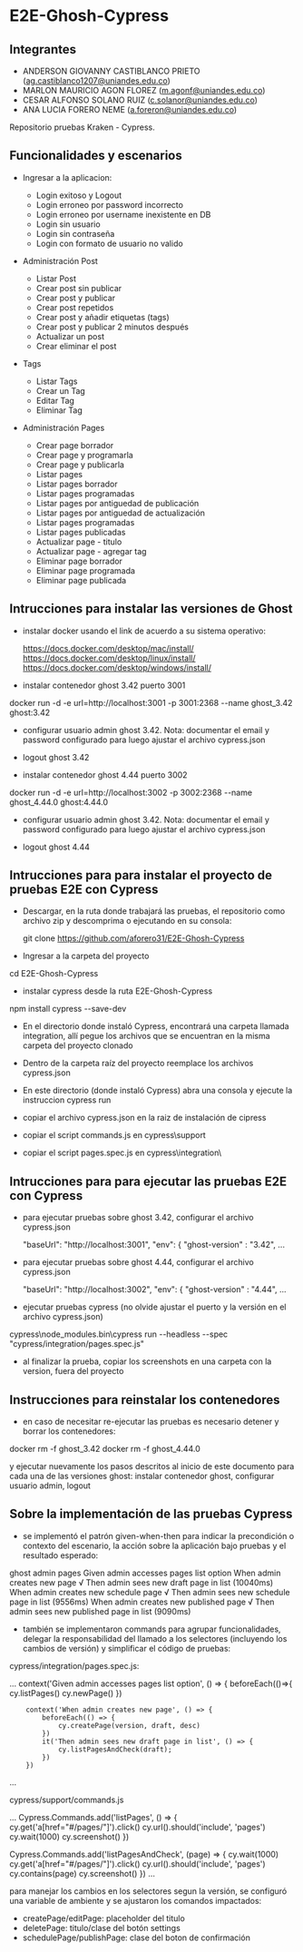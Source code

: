 # E2E-Ghosh-Cypress

Integrantes
-----------

* ANDERSON GIOVANNY CASTIBLANCO PRIETO (ag.castiblanco1207@uniandes.edu.co)
* MARLON MAURICIO AGON FLOREZ (m.agonf@uniandes.edu.co)
* CESAR ALFONSO SOLANO RUIZ (c.solanor@uniandes.edu.co)
* ANA LUCIA FORERO NEME (a.foreron@uniandes.edu.co)

Repositorio pruebas Kraken - Cypress.

Funcionalidades y escenarios
----------------------------

  - Ingresar a la aplicacion:
      - Login exitoso y Logout
      - Login erroneo por password incorrecto
      - Login erroneo por username inexistente en DB
      - Login sin usuario 
      - Login sin contraseña
      - Login con formato de usuario no valido

  - Administración Post
     - Listar Post
     - Crear post sin publicar
     - Crear post y publicar
     - Crear post repetidos
     - Crear post y añadir etiquetas (tags)
     - Crear post y publicar 2 minutos después
     - Actualizar un post
     - Crear eliminar el post

   - Tags
     - Listar Tags
     - Crear un Tag
     - Editar Tag
     - Eliminar Tag

  - Administración Pages
     - Crear page borrador
     - Crear page y programarla
     - Crear page y publicarla
     - Listar pages
     - Listar pages borrador
     - Listar pages programadas
     - Listar pages por antiguedad de publicación
     - Listar pages por antiguedad de actualización
     - Listar pages programadas
     - Listar pages publicadas
     - Actualizar page - titulo
     - Actualizar page - agregar tag
     - Eliminar page borrador
     - Eliminar page programada
     - Eliminar page publicada


Intrucciones para instalar las versiones de Ghost
-------------------------------------------------

- instalar docker usando el link de acuerdo a su sistema operativo: 

  https://docs.docker.com/desktop/mac/install/
  https://docs.docker.com/desktop/linux/install/
  https://docs.docker.com/desktop/windows/install/

- instalar contenedor ghost 3.42 puerto 3001

docker run -d -e url=http://localhost:3001 -p 3001:2368 --name ghost_3.42 ghost:3.42

- configurar usuario admin ghost 3.42. Nota: documentar el email y password configurado para luego ajustar el archivo cypress.json

- logout ghost 3.42

- instalar contenedor ghost 4.44 puerto 3002

docker run -d -e url=http://localhost:3002 -p 3002:2368 --name ghost_4.44.0 ghost:4.44.0

- configurar usuario admin ghost 3.42. Nota: documentar el email y password configurado para luego ajustar el archivo cypress.json

- logout ghost 4.44


Intrucciones para para instalar el proyecto de pruebas E2E con Cypress
----------------------------------------------------------------------

- Descargar, en la ruta donde trabajará las pruebas, el repositorio como archivo zip y descomprima o ejecutando en su consola:  

  git clone https://github.com/aforero31/E2E-Ghosh-Cypress

- Ingresar a la carpeta del proyecto

cd E2E-Ghosh-Cypress

- instalar cypress desde la ruta E2E-Ghosh-Cypress 

npm install cypress --save-dev

* En el directorio donde instaló Cypress, encontrará una carpeta llamada integration, allí pegue los archivos que 
  se encuentran en la misma carpeta del proyecto clonado
* Dentro de la carpeta raíz del proyecto reemplace los archivos cypress.json
* En este directorio (donde instaló Cypress) abra una consola y ejecute la instruccion cypress run

* copiar el archivo cypress.json en la raiz de instalación de cipress
* copiar el script commands.js en cypress\support
* copiar el script pages.spec.js en cypress\integration\


Intrucciones para para ejecutar las pruebas E2E con Cypress
-----------------------------------------------------------

- para ejecutar pruebas sobre ghost 3.42, configurar el archivo cypress.json

  "baseUrl": "http://localhost:3001",
  "env": {
    "ghost-version" : "3.42",
    ...

- para ejecutar pruebas sobre ghost 4.44, configurar el archivo cypress.json

  "baseUrl": "http://localhost:3002",
  "env": {
    "ghost-version" : "4.44",
    ...

- ejecutar pruebas cypress (no olvide ajustar el puerto y la versión en el archivo cypress.json)

cypress\node_modules\.bin\cypress run --headless --spec "cypress/integration/pages.spec.js"

* al finalizar la prueba, copiar los screenshots en una carpeta con la version, fuera del proyecto


Instrucciones para reinstalar los contenedores 
----------------------------------------------

- en caso de necesitar re-ejecutar las pruebas es necesario detener y borrar los contenedores: 

docker rm -f ghost_3.42
docker rm -f ghost_4.44.0

y ejecutar nuevamente los pasos descritos al inicio de este documento para cada una de las versiones ghost: 
instalar contenedor ghost, configurar usuario admin, logout 


Sobre la implementación de las pruebas Cypress 
----------------------------------------------

- se implementó el patrón given-when-then para indicar la precondición o contexto del escenario, la acción sobre la aplicación bajo pruebas y el resultado esperado:

 ghost admin pages
    Given admin accesses pages list option
      When admin creates new page
        √ Then admin sees new draft page in list (10040ms)
      When admin creates new schedule page
        √ Then admin sees new schedule page in list (9556ms)
      When admin creates new published page
        √ Then admin sees new published page in list (9090ms)

- también se implementaron commands para agrupar funcionalidades, delegar la responsabilidad del llamado a los selectores (incluyendo los cambios de versión) y simplificar el código de pruebas: 

cypress/integration/pages.spec.js:

...
	context('Given admin accesses pages list option', () => {
		beforeEach(()=>{
			cy.listPages()
			cy.newPage()
		})		

		context('When admin creates new page', () => {
			beforeEach(() => {
				cy.createPage(version, draft, desc)
			})  
			it('Then admin sees new draft page in list', () => {
				cy.listPagesAndCheck(draft);
			})
		})
...

cypress/support/commands.js

...
Cypress.Commands.add('listPages', () => {
    cy.get('a[href="#/pages/"]').click()
    cy.url().should('include', 'pages')
    cy.wait(1000)
    cy.screenshot()
})

Cypress.Commands.add('listPagesAndCheck', (page) => {
    cy.wait(1000)
    cy.get('a[href="#/pages/"]').click()
    cy.url().should('include', 'pages')
    cy.contains(page)
    cy.screenshot()
})
...

para manejar los cambios en los selectores segun la versión, se configuró una variable de ambiente y se ajustaron los comandos impactados:
- createPage/editPage: placeholder del titulo
- deletePage: titulo/clase del botón settings
- schedulePage/publishPage: clase del boton de confirmación
